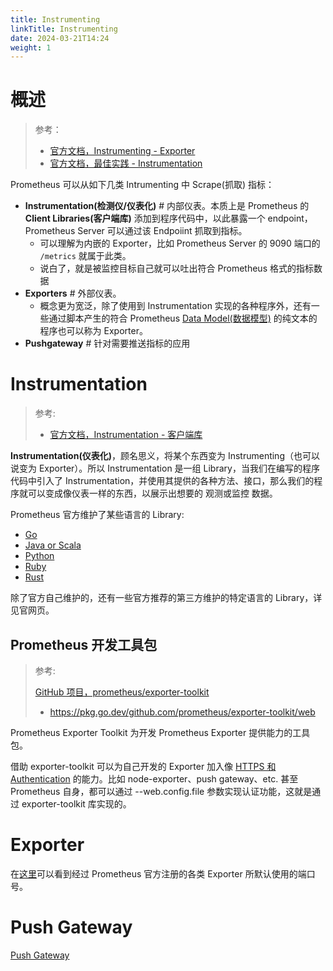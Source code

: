 ```yaml
---
title: Instrumenting
linkTitle: Instrumenting
date: 2024-03-21T14:24
weight: 1
---
```


# 概述

> 参考：
>
> - [官方文档，Instrumenting - Exporter](https://prometheus.io/docs/instrumenting/exporters/)
> - [官方文档，最佳实践 - Instrumentation](https://prometheus.io/docs/practices/instrumentation/)

Prometheus 可以从如下几类 Intrumenting 中 Scrape(抓取) 指标：

- **Instrumentation(检测仪/仪表化)** # 内部仪表。本质上是 Prometheus 的 **Client Libraries(客户端库)** 添加到程序代码中，以此暴露一个 endpoint，Prometheus Server 可以通过该 Endpoiint 抓取到指标。
  - 可以理解为内嵌的 Exporter，比如 Prometheus Server 的 9090 端口的 `/metrics` 就属于此类。
  - 说白了，就是被监控目标自己就可以吐出符合 Prometheus 格式的指标数据
- **Exporters** # 外部仪表。
  - 概念更为宽泛，除了使用到 Instrumentation 实现的各种程序外，还有一些通过脚本产生的符合 Prometheus [Data Model(数据模型)](/docs/6.可观测性/Metrics/Prometheus/Storage/Data%20Model(数据模型).md) 的纯文本的程序也可以称为 Exporter。
- **Pushgateway** # 针对需要推送指标的应用

# Instrumentation

> 参考:
>
> - [官方文档，Instrumentation - 客户端库](https://prometheus.io/docs/instrumenting/clientlibs/)

**Instrumentation(仪表化)**，顾名思义，将某个东西变为 Instrumenting（也可以说变为 Exporter）。所以 Instrumentation 是一组 Library，当我们在编写的程序代码中引入了 Instrumentation，并使用其提供的各种方法、接口，那么我们的程序就可以变成像仪表一样的东西，以展示出想要的 观测或监控 数据。

Prometheus 官方维护了某些语言的 Library:

- [Go](https://github.com/prometheus/client_golang)
- [Java or Scala](https://github.com/prometheus/client_java)
- [Python](https://github.com/prometheus/client_python)
- [Ruby](https://github.com/prometheus/client_ruby)
- [Rust](https://github.com/prometheus/client_rust)

除了官方自己维护的，还有一些官方推荐的第三方维护的特定语言的 Library，详见官网页。

## Prometheus 开发工具包

> 参考:
>
> [GitHub 项目，prometheus/exporter-toolkit](https://github.com/prometheus/exporter-toolkit)
>
> - https://pkg.go.dev/github.com/prometheus/exporter-toolkit/web

Prometheus Exporter Toolkit 为开发 Prometheus Exporter 提供能力的工具包。

借助 exporter-toolkit 可以为自己开发的 Exporter 加入像 [HTTPS 和 Authentication](/docs/6.可观测性/Metrics/Prometheus/HTTPS%20和%20Authentication.md) 的能力。比如 node-exporter、push gateway、etc. 甚至 Prometheus 自身，都可以通过 --web.config.file 参数实现认证功能，这就是通过 exporter-toolkit 库实现的。

# Exporter

在[这里](https://github.com/prometheus/prometheus/wiki/Default-port-allocations)可以看到经过 Prometheus 官方注册的各类 Exporter 所默认使用的端口号。

# Push Gateway

[Push Gateway](/docs/6.可观测性/Metrics/Instrumenting/Push%20Gateway.md)
